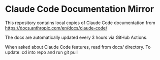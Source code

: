 # Claude Code Documentation Mirror

This repository contains local copies of Claude Code documentation from https://docs.anthropic.com/en/docs/claude-code/

The docs are automatically updated every 3 hours via GitHub Actions.

When asked about Claude Code features, read from docs/ directory.
To update: cd into repo and run git pull